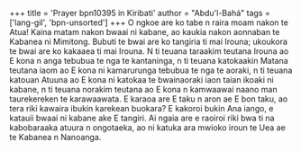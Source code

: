 +++
title = 'Prayer bpn10395 in Kiribati'
author = "Abdu'l-Bahá"
tags = ['lang-gil', 'bpn-unsorted']
+++
O ngkoe are ko tabe n raira moam nakon te Atua! Kaina matam nakon bwaai ni kabane, ao kaukia nakon aonnaban te Kabanea ni Mimitong. Bubuti te bwai are ko tangiria ti mai Irouna; ukoukora te bwai are ko kakaaea ti mai Irouna. N ti teuana taraakim teutana Irouna ao E kona n anga tebubua te nga te kantaninga, n ti teuana katokaakin Matana teutana iaom ao E kona ni kamarurunga tebubua te nga te aoraki, n ti teuana katouan Atuuna ao E kona ni katokaa te bwainaoraki iaon taian ikoaki ni kabane, n ti teuana norakim teutana ao E kona n kamwaawai naano man taurekereken te karawaawata. E karaoa are E taku n aron ae E bon taku, ao tera riki kawaira ibukin karekean buokara? E kakoroi bukin Ana iango, e katauii bwaai ni kabane ake E tangiri. Ai ngaia are e raoiroi riki bwa ti na kabobaraaka atuura n ongotaeka, ao ni katuka ara mwioko iroun te Uea ae te Kabanea n Nanoanga.
